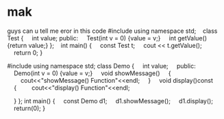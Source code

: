 # mak
guys can u tell me eror in this code
#include<iostream>
using namespace std;
  
class Test {
    int value;
public:
    Test(int v = 0) {value = v;}
    int getValue() {return value;}
};
  
int main() {
    const Test t;
    cout &lt;&lt; t.getValue();
    return 0;
}

#include<iostream>
using namespace std;
class Demo
{
    int value;
    public:
    Demo(int v = 0) {value = v;}
    void showMessage()
    {
        cout&lt;&lt;&quot;showMessage() Function&quot;&lt;&lt;endl;
    }
    void display()const
    {
        cout&lt;&lt;&quot;display() Function&quot;&lt;&lt;endl;

    }
};
int main()
{
    const Demo d1;
    d1.showMessage();
    d1.display();
    return(0);
}
